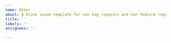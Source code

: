 ```yaml
---
name: Other
about: A blank issue template for non bug requests and non feature requests
title: ''
labels: ''
assignees: ''

---
```



